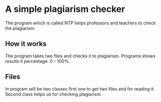 # A simple plagiarism checker

The program which is called NTP helps professors and teachers to check the plagiarism.

## How it works

 The program takes two files and checks it to plagiarism. Programs shows results it percentage: 0 – 100%. 

 ## Files

In program will be two classes first one to get two files and for reading it. Second class helps us for checking plagiarism.
